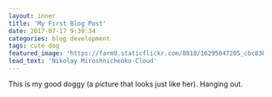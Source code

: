 ```yaml
---
layout: inner
title: 'My First Blog Post'
date: 2017-07-17 9:39:34
categories: blog development
tags: cute dog
featured_image: 'https://farm9.staticflickr.com/8818/16295047205_cbc83b9385_b (1).jpg'
lead_text: 'Nikolay Miroshnichenko-Cloud'
---
```


This is my good doggy (a picture that looks just like her). Hanging out.
